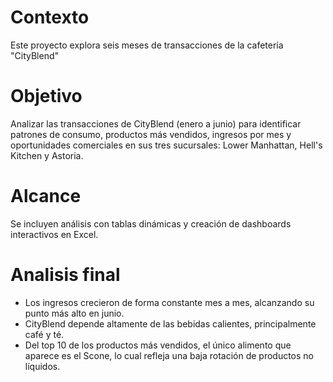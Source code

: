 # Contexto
Este proyecto explora seis meses de transacciones de la cafetería "CityBlend"
# Objetivo
Analizar las transacciones de CityBlend (enero a junio) para identificar patrones de consumo, productos más vendidos, ingresos por mes y oportunidades comerciales en sus tres sucursales: Lower Manhattan, Hell's Kitchen y Astoria.
# Alcance
Se incluyen análisis con tablas dinámicas y creación de dashboards interactivos en Excel.
# Analisis final
- Los ingresos crecieron de forma constante mes a mes, alcanzando su punto más alto en junio.
- CityBlend depende altamente de las bebidas calientes, principalmente café y té.
- Del top 10 de los productos más vendidos, el único alimento que aparece es el Scone, lo cual refleja una baja rotación de productos no líquidos.
